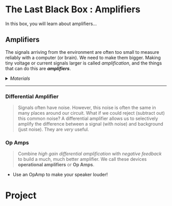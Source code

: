 # The Last Black Box : Amplifiers
In this box, you will learn about amplifiers...

## Amplifiers
The signals arriving from the environment are often too small to measure reliably with a computer (or brain). We need to make them bigger. Making tiny voltage or current signals larger is called *amplification*, and the things that can do this are ***amplifiers***.

<details><summary><i>Materials</i></summary><p>

Name|Depth|Description| # |Package|Data|Link|
:-------|:---:|:----------|:-----:|:-:|:--:|:--:|
LM741|10|OpAmp|1|Active Electronics|[-D-](/boxes/amplifiers/_resources/datasheets/LM741.pdf)|[-L-](https://uk.farnell.com/texas-instruments/lm741cn-nopb/op-amp-single-pdip-8-0-to-70deg/dp/3117118)
LM386|10|Audio-Amp|2|Active Electronics|[-D-](/boxes/amplifiers/_resources/datasheets/LM386.pdf)|[-L-](https://uk.farnell.com/texas-instruments/lm386n-4-nopb/audio-power-amplifier-class-ab/dp/3116866)

</p></details><hr>

### Differential Amplifier
> Signals often have noise. However, this noise is often the same in many places around our circuit. What if we could reject (subtract out) this common noise? A differential amplifier allows us to selectively amplify the difference between a signal (with noise) and background (just noise). They are *very* useful.


### Op Amps
> Combine *high gain differential amplification* with *negative feedback* to build a much, much better amplifier. We call these devices **operational amplifiers** or **Op Amps**.

- Use an OpAmp to make your speaker louder!

# Project
